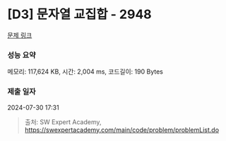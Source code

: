 # [D3] 문자열 교집합 - 2948 

[문제 링크](https://swexpertacademy.com/main/code/problem/problemDetail.do?contestProbId=AV-Un3G64SUDFAXr) 

### 성능 요약

메모리: 117,624 KB, 시간: 2,004 ms, 코드길이: 190 Bytes

### 제출 일자

2024-07-30 17:31



> 출처: SW Expert Academy, https://swexpertacademy.com/main/code/problem/problemList.do